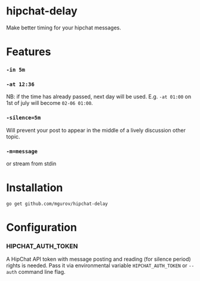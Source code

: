 # hipchat-delay

Make better timing for your hipchat messages. 

# Features

### `-in 5m`

### `-at 12:36`

NB: if the time has already passed, next day will be used. E.g. `-at 01:00` on 1st of july will become `02-06 01:00`.

### `-silence=5m`
 
Will prevent your post to appear in the middle of a lively discussion other topic.

### `-m=message`

or stream from stdin

# Installation 

`go get github.com/mgurov/hipchat-delay`

# Configuration

### HIPCHAT_AUTH_TOKEN

A HipChat API token with message posting and reading (for silence period) rights is needed. 
Pass it via environmental variable `HIPCHAT_AUTH_TOKEN` or `--auth` command line flag.    